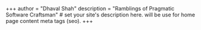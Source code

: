 +++
author = "Dhaval Shah"
description = "Ramblings of Pragmatic Software Craftsman" # set your site's description here. will be use for home page content meta tags (seo).
+++
